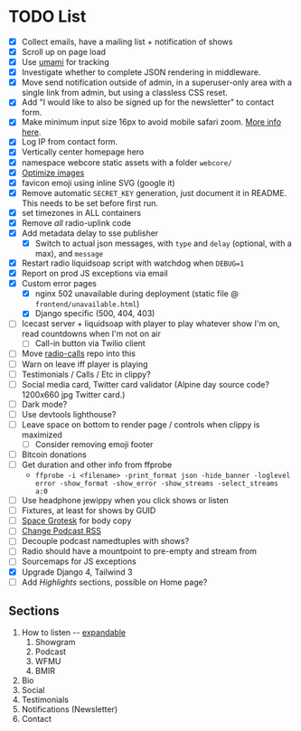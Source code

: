 # TODO List


* [x] Collect emails, have a mailing list + notification of shows
* [x] Scroll up on page load
* [x] Use [umami](https://github.com/mikecao/umami) for tracking
* [x] Investigate whether to complete JSON rendering in middleware.
* [x] Move send notification outside of admin, in a superuser-only area with a
    single link from admin, but using a classless CSS reset.
* [x] Add "I would like to also be signed up for the newsletter" to contact form.
* [x] Make minimum input size 16px to avoid mobile safari zoom.
    [More info here](https://stackoverflow.com/a/6394497).
* [x] Log IP from contact form.
* [x] Vertically center homepage hero
* [x] namespace webcore static assets with a folder `webcore/`
* [x] [Optimize images](https://imageoptim.com/mac)
* [x] favicon emoji using inline SVG (google it)
* [x] Remove automatic `SECRET_KEY` generation, just document it in README. This needs to be set before first run.
* [x] set timezones in ALL containers
* [x] Remove _all_ radio-uplink code
* [x] Add metadata delay to sse publisher
    - [x] Switch to actual json messages, with `type` and `delay` (optional, with a max), and `message`
* [x] Restart radio liquidsoap script with watchdog when `DEBUG=1`
* [x] Report on prod JS exceptions via email
* [x] Custom error pages
    - [x] nginx 502 unavailable during deployment (static file @ `frontend/unavailable.html`)
    - [x] Django specific (500, 404, 403)
* [ ] Icecast server + liquidsoap with player to play whatever show I'm on, read
      countdowns when I'm not on air
    - [ ] Call-in button via Twilio client
* [ ] Move [radio-calls](https://github.com/dtcooper/radio-calls) repo into this
* [ ] Warn on leave iff player is playing
* [ ] Testimonials / Calls / Etc in clippy?
* [ ] Social media card, Twitter card validator (Alpine day source code? 1200x660 jpg Twitter card.)
* [ ] Dark mode?
* [ ] Use devtools lighthouse?
* [ ] Leave space on bottom to render page / controls when clippy is maximized
    - [ ] Consider removing emoji footer
* [ ] Bitcoin donations
* [ ] Get duration and other info from ffprobe
    - `ffprobe -i <filename> -print_format json -hide_banner -loglevel error -show_format -show_error -show_streams -select_streams a:0`
* [ ] Use headphone jewippy when you click shows or listen
* [ ] Fixtures, at least for shows by GUID
* [ ] [Space Grotesk](https://fonts.google.com/specimen/Space+Grotesk) for body copy
* [ ] [Change Podcast RSS](https://castos.com/podcast-directories/)
* [ ] Decouple podcast namedtuples with shows?
* [ ] Radio should have a mountpoint to pre-empty and stream from
* [ ] Sourcemaps for JS exceptions
* [x] Upgrade Django 4, Tailwind 3
* [ ] Add _Highlights_ sections, possible on Home page?

## Sections

1.  How to listen -- [expandable](https://codepen.io/philw_/pen/GREJEgx)
    1. Showgram
    2. Podcast
    3. WFMU
    4. BMIR
2. Bio
3. Social
4. Testimonials
5. Notifications (Newsletter)
6. Contact
